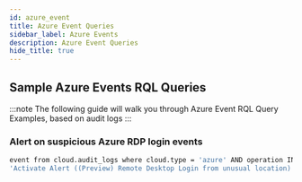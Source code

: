 ```yaml
---
id: azure_event
title: Azure Event Queries
sidebar_label: Azure Events
description: Azure Event Queries
hide_title: true
---
```


## Sample Azure Events RQL Queries

:::note
The following guide will walk you through Azure Event RQL Query Examples, based on audit logs
:::

### Alert on suspicious Azure RDP login events

```bash
event from cloud.audit_logs where cloud.type = 'azure' AND operation IN ( 'Activate Alert (Suspicious incoming RDP network activity from multiple sources)', 
'Activate Alert ((Preview) Remote Desktop Login from unusual location)' )
```